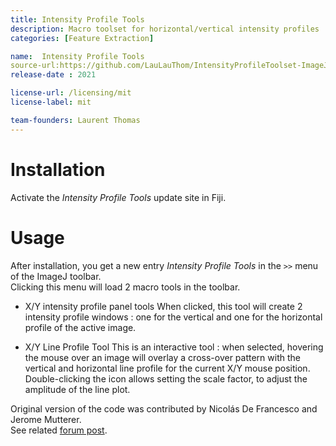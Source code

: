 ```yaml
---
title: Intensity Profile Tools
description: Macro toolset for horizontal/vertical intensity profiles
categories: [Feature Extraction]

name:  Intensity Profile Tools
source-url:https://github.com/LauLauThom/IntensityProfileToolset-ImageJ
release-date : 2021

license-url: /licensing/mit
license-label: mit

team-founders: Laurent Thomas
---
```


# Installation 
Activate the *Intensity Profile Tools* update site in Fiji.

# Usage
After installation, you get a new entry *Intensity Profile Tools* in the `>>` menu of the ImageJ toolbar.  
Clicking this menu will load 2 macro tools in the toolbar.  

- X/Y intensity profile panel tools
When clicked, this tool will create 2 intensity profile windows : one for the vertical and one for the horizontal profile of the active image.  

- X/Y Line Profile Tool
This is an interactive tool : when selected, hovering the mouse over an image will overlay a cross-over pattern with the vertical and horizontal line profile for the current X/Y mouse position.  
Double-clicking the icon allows setting the scale factor, to adjust the amplitude of the line plot.  

Original version of the code was contributed by Nicolás De Francesco and Jerome Mutterer.  
See related [forum post](https://forum.image.sc/t/display-vertical-and-horizontal-intensity-profiles/59837).
